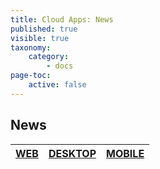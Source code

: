 ```yaml
---
title: Cloud Apps: News
published: true
visible: true
taxonomy:
    category:
        - docs
page-toc:
    active: false
---
```


## News

|[**WEB**](web)|[**DESKTOP**](desktop)|[**MOBILE**](mobile)|
|:--:|:--:|:--:|
